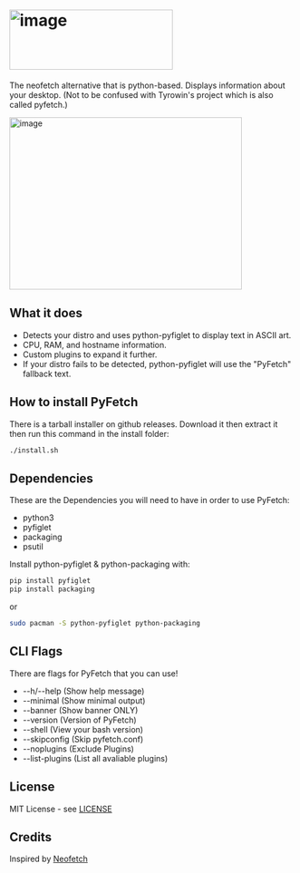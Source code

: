 # <img width="288" height="106" alt="image" src="https://github.com/user-attachments/assets/ae0dde08-5c3b-4bf6-a70f-05067366faaf" />
The neofetch alternative that is python-based. Displays information about your desktop. (Not to be confused with Tyrowin's project which is also called pyfetch.)

<img width="410" height="304" alt="image" src="https://github.com/user-attachments/assets/2661a3e1-b78e-4409-8931-02ad530ab341" />

## What it does

- Detects your distro and uses python-pyfiglet to display text in ASCII art.
- CPU, RAM, and hostname information.
- Custom plugins to expand it further.
- If your distro fails to be detected, python-pyfiglet will use the "PyFetch" fallback text.

## How to install PyFetch
There is a tarball installer on github releases. Download it then extract it then run this command in the install folder:
```bash
./install.sh
```

## Dependencies
These are the Dependencies you will need to have in order to use PyFetch:

- python3
- pyfiglet
- packaging
- psutil

Install python-pyfiglet & python-packaging with:
```bash
pip install pyfiglet
pip install packaging
```
or
```bash
sudo pacman -S python-pyfiglet python-packaging
```

## CLI Flags
There are flags for PyFetch that you can use!
- --h/--help (Show help message)
- --minimal (Show minimal output)
- --banner (Show banner ONLY)
- --version (Version of PyFetch)
- --shell (View your bash version)
- --skipconfig (Skip pyfetch.conf)
- --noplugins (Exclude Plugins)
- --list-plugins (List all avaliable plugins)

## License
MIT License - see [LICENSE](LICENSE)

## Credits
Inspired by [Neofetch](https://github.com/dylanaraps/neofetch)
